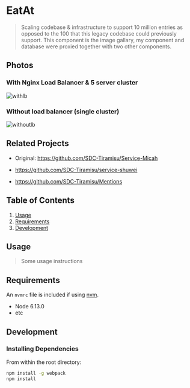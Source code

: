 # EatAt

> Scaling codebase & infrastructure to support 10 million entries as opposed to the 100 that this legacy codebase could previously support. This component is the image gallary, my component and database were proxied together with two other components.

## Photos
### With Nginx Load Balancer & 5 server cluster
![withlb](../assets/with-lb.gif?raw=true)

### Without load balancer (single cluster)
![withoutlb](../assets/without-lb.gif?raw=true)

## Related Projects
  - Original: https://github.com/SDC-Tiramisu/Service-Micah

  - https://github.com/SDC-Tiramisu/service-shuwei
  - https://github.com/SDC-Tiramisu/Mentions

## Table of Contents

1. [Usage](#Usage)
1. [Requirements](#requirements)
1. [Development](#development)

## Usage

> Some usage instructions

## Requirements

An `nvmrc` file is included if using [nvm](https://github.com/creationix/nvm).

- Node 6.13.0
- etc

## Development

### Installing Dependencies

From within the root directory:

```sh
npm install -g webpack
npm install
```

